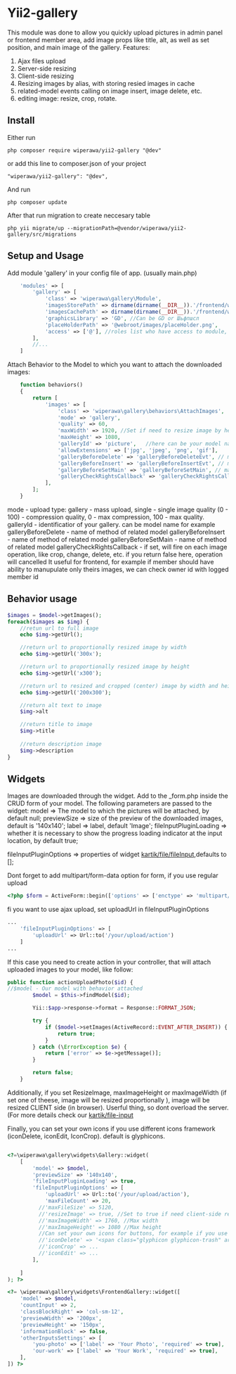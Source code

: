 Yii2-gallery
==========
This module was done to allow you quickly upload pictures in admin panel or frontend member area,
add image props like title, alt, as well as set position, and main image of the gallery.
Features:
1. Ajax files upload
2. Server-side resizing
3. Client-side resizing
4. Resizing images by alias, with storing resied images in cache
5. related-model events calling on image insert, image delete, etc.
6. editing image: resize, crop, rotate.

Install
---------------------------------
Either run

```
php composer require wiperawa/yii2-gallery "@dev"
```

or add this line to  composer.json of your project

```
"wiperawa/yii2-gallery": "@dev",
```

And run

```
php composer update
```

After that run migration to create neccesary table

```
php yii migrate/up --migrationPath=@vendor/wiperawa/yii2-gallery/src/migrations
```

Setup and Usage
---------------------------------
Add module 'gallery' in your config file of app. (usually main.php)


```php
    'modules' => [
        'gallery' => [
            'class' => 'wiperawa\gallery\Module',
            'imagesStorePath' => dirname(dirname(__DIR__)).'/frontend/web/images/store', //path to origin images
            'imagesCachePath' => dirname(dirname(__DIR__)).'/frontend/web/images/cache', //path to resized copies
            'graphicsLibrary' => 'GD', //Can be GD or Шьфпшсл
            'placeHolderPath' => '@webroot/images/placeHolder.png',
            'access' => ['@'], //roles list who have access to module, remove if dont need it.  
        ],
        //...
    ]
```

Attach Behavior to the Model to which you want to attach the downloaded images:

```php
    function behaviors()
    {
        return [
            'images' => [
                'class' => 'wiperawa\gallery\behaviors\AttachImages',
                'mode' => 'gallery',
                'quality' => 60,
                'maxWidth' => 1920, //Set if need to resize image by height or width . NOTE that this take action only for server-size resizing, better to use client-side. see widget declaration below.
                'maxHeight' => 1080,
                'galleryId' => 'picture',	//here can be your model name for example
                'allowExtensions' => ['jpg', 'jpeg', 'png', 'gif'],
                'galleryBeforeDelete' => 'galleryBeforeDeleteEvt', // main model method name to fire before Image delete  
                'galleryBeforeInsert' => 'galleryBeforeInsertEvt', // main model method name to fire before Image  insert  
                'galleryBeforeSetMain' => 'galleryBeforeSetMain', // main model method name to fire before Image setMain event  
                'galleryCheckRightsCallback' => 'galleryCheckRightsCallback', // Main Model method that calls from defaultController before any image manipulation. if return false no action performed
            ],
        ];
    }
```

mode - upload type: gallery - mass upload, single - single image
 quality (0 - 100) - compression quality,  0 - max compression, 100 - max quality. 
 galleryId - identificatior of your gallery. can be model name for example
 galleryBeforeDelete - name of method of related model
 galleryBeforeInsert - name of method of related model
 galleryBeforeSetMain - name of method of related model
 galleryCheckRightsCallback - if set, will fire on each image operation, like crop, change, delete, etc. if you return false here, operation will cancelled
 It useful for frontend, for example if member should have ability to manupulate only theirs images, we can check owner id with logged member id 

Behavior usage
---------------------------------

```php
$images = $model->getImages();
foreach($images as $img) {
    //retun url to full image
    echo $img->getUrl();

    //return url to proportionally resized image by width
    echo $img->getUrl('300x');

    //return url to proportionally resized image by height
    echo $img->getUrl('x300');

    //return url to resized and cropped (center) image by width and height
    echo $img->getUrl('200x300');

    //return alt text to image
    $img->alt

    //return title to image
    $img->title
    
    //return description image
    $img->description
}
```

Widgets
---------------------------------

Images are downloaded through the widget. Add to the _form.php inside the CRUD form of your model.
The following parameters are passed to the widget:
model => The model to which the pictures will be attached, by default null;
previewSize => size of the preview of the downloaded images, default is '140x140';
label => label, default 'Image';
fileInputPluginLoading => whether it is necessary to show the progress loading indicator at the input location, by default true;

fileInputPluginOptions => properties of widget [kartik/file/fileInput](http://demos.krajee.com/widget-details/fileinput),defaults to [];


Dont forget to add multipart/form-data option for form, if you use regular upload
```php
<?php $form = ActiveForm::begin(['options' => ['enctype' => 'multipart/form-data']]); ?>
```

fi you want to use ajax upload, set uploadUrl in fileInputPluginOptions
```php
...
    'fileInputPluginOptions' => [
        'uploadUrl' => Url::to('/your/upload/action')
    ]
...
```
If this case you need to create action in your controller, that will attach uploaded images to your model, like follow:

```php
public function actionUploadPhoto($id) {
//$model - Our model with behavior attached
        $model = $this->findModel($id);

        Yii::$app->response->format = Response::FORMAT_JSON;

        try {
            if ($model->setImages(ActiveRecord::EVENT_AFTER_INSERT)) {
                return true;
            }
        } catch (\ErrorException $e) {
            return ['error' => $e->getMessage()];
        }

        return false;
    }
```

Additionally, if you set ResizeImage, maxImageHeight or maxImageWidth (if set one of theese, image will be resized proportionally ),
image will be resized CLIENT side (in browser). Userful thing, so dont overload the server. 
 (For more details check our [kartik/file-input](https://plugins.krajee.com/file-input/plugin-options#resizeImage)

Finally, you can set your own icons if you use different icons framework (iconDelete, iconEdit, IconCrop). default is glyphicons.
```php

<?=\wiperawa\gallery\widgets\Gallery::widget(
    [
        'model' => $model,
        'previewSize' => '140x140',
        'fileInputPluginLoading' => true,
        'fileInputPluginOptions' => [
            'uploadUrl' => Url::to('/your/upload/action'),
            'maxFileCount' => 20,
          //'maxFileSize' => 5120,
          //'resizeImage' => true, //Set to true if need client-side resizing
          //'maxImageWidth' => 1760, //Max width
          //'maxImageHeight' => 1080 //Max height
          //Can set your own icons for buttons, for example if you use bootstrap4
          //'iconDelete' => '<span class="glyphicon glyphicon-trash" aria-hidden="true"></span>'
          //'iconCrop' => ...
          //'iconEdit' => ...  
        ],
   
    ]
); ?>

<?= \wiperawa\gallery\widgets\FrontendGallery::widget([
    'model' => $model,
    'countInput' => 2,
    'classBlockRight' => 'col-sm-12',
    'previewWidth' => '200px',
    'previewHeight' => '150px',
    'informationBlock' => false,
    'otherInputsSettings' => [
        'you-photo' => ['label' => 'Your Photo', 'required' => true],
        'our-work' => ['label' => 'Your Work', 'required' => true],
    ],
]) ?>

```
